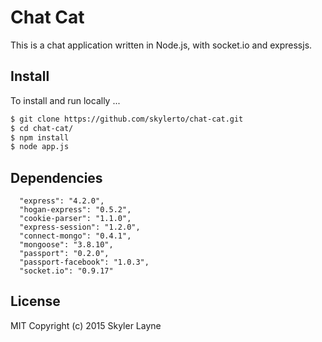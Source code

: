 # Chat Cat  
  
This is a chat application written in Node.js, with socket.io and expressjs.  

## Install

To install and run locally ...

```sh
$ git clone https://github.com/skylerto/chat-cat.git
$ cd chat-cat/
$ npm install
$ node app.js
```

## Dependencies

      "express": "4.2.0",
      "hogan-express": "0.5.2",
      "cookie-parser": "1.1.0",
      "express-session": "1.2.0",
      "connect-mongo": "0.4.1",
      "mongoose": "3.8.10",
      "passport": "0.2.0",
      "passport-facebook": "1.0.3",
      "socket.io": "0.9.17"

## License

MIT Copyright (c) 2015 Skyler Layne
